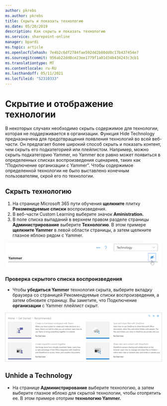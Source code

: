 ```yaml
---
author: pkrebs
ms.author: pkrebs
title: Скрыть и показать технологию
ms.date: 05/20/2019
description: Как скрыть и показать технологию
ms.service: sharepoint-online
manager: bpardi
ms.topic: article
ms.openlocfilehash: 7e4b2c6df2784fae592dd2b80dd0c17b437454e7
ms.sourcegitcommit: 956ab22dd8ce23ee1779f1a01d34b434243c3cb1
ms.translationtype: MT
ms.contentlocale: ru-RU
ms.lasthandoff: 05/11/2021
ms.locfileid: "52310333"
---
```

# <a name="hide-and-show-technology"></a>Скрытие и отображение технологии

В некоторых случаях необходимо скрыть содержимое для технологии, которая не поддерживается в организации. Функция Hide Technology предназначена для предотвращения появления технологий во всей веб-части. Он предлагает более широкий способ скрыть и показать контент, чем скрыть его подкатегорией или плейлистом. Например, можно скрыть подкатегорию Yammer, но Yammer все равно может появиться в определенных списках воспроизведения сценариев, таких как "Подключение организации с Yammer". Чтобы содержимое определенной технологии не было выставлено конечным пользователям, скрой его по технологии. 

## <a name="hide-a-technology"></a>Скрыть технологию

1. На странице Microsoft 365 пути обучения **щелкните** плитку **Рекомендуемые списки** воспроизведения.
2. В веб-части Custom Learning выберите значок **Aministration.**
3. В поле списка выпаданий в верхнем правом разделе страницы **Администрирование** выберите **Технологию**.
В этом примере **щелкните Yammer** в левой области страницы, а затем щелкните глазное яблоко рядом с Yammer.  

![В примере окна показана категория технологий, отмеченная значком, чтобы его спрятать.](media/cg-hidetech.png)

### <a name="verify-the-playlist-is-hidden"></a>Проверка скрытого списка воспроизведения
- Чтобы **убедиться Yammer** технология скрыта, выберите вкладку браузера со страницей Рекомендуемые списки воспроизведения, а затем обновите страницу.  Вы заметите, что Подключение **организации** с Yammer плейлист скрыт. 

![Пример окна показывает, что скрытая технология больше не указана.](media/cg-hidetechrefresh.png)

## <a name="unhide-a-technology"></a>Unhide a Technology

- На странице **Администрирование** выберите технологию, а затем выберите глазное яблоко для скрытой технологии, чтобы отопрятить ее. В этом примере ототрим **технологию Yammer.** 